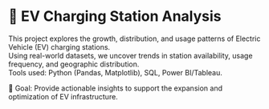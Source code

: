 # 🔋 EV Charging Station Analysis

This project explores the growth, distribution, and usage patterns of Electric Vehicle (EV) charging stations.  
Using real-world datasets, we uncover trends in station availability, usage frequency, and geographic distribution.  
Tools used: Python (Pandas, Matplotlib), SQL, Power BI/Tableau.

🚗 Goal: Provide actionable insights to support the expansion and optimization of EV infrastructure.
